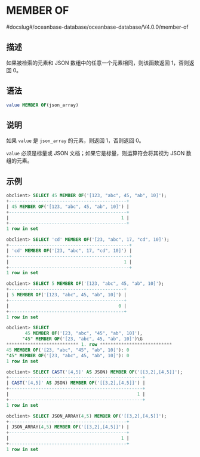 MEMBER OF 
==============================
#docslug#/oceanbase-database/oceanbase-database/V4.0.0/member-of


描述 
-----------------------

如果被检索的元素和 JSON 数组中的任意一个元素相同，则该函数返回 1，否则返回 0。

语法 
-----------------------

```sql
value MEMBER OF(json_array)
```



说明 
-----------------------

如果 `value` 是 `json_array` 的元素，则返回 1，否则返回 0。

`value` 必须是标量或 JSON 文档；如果它是标量，则运算符会将其视为 JSON 数组的元素。

示例 
-----------------------

```sql
obclient> SELECT 45 MEMBER OF('[123, "abc", 45, "ab", 10]');
+--------------------------------------------+
| 45 MEMBER OF('[123, "abc", 45, "ab", 10]') |
+--------------------------------------------+
|                                          1 |
+--------------------------------------------+
1 row in set

obclient> SELECT 'cd' MEMBER OF('[23, "abc", 17, "cd", 10]');
+---------------------------------------------+
| 'cd' MEMBER OF('[23, "abc", 17, "cd", 10]') |
+---------------------------------------------+
|                                           1 |
+---------------------------------------------+
1 row in set

obclient> SELECT 5 MEMBER OF('[123, "abc", 45, "ab", 10]');
+-------------------------------------------+
| 5 MEMBER OF('[123, "abc", 45, "ab", 10]') |
+-------------------------------------------+
|                                         0 |
+-------------------------------------------+
1 row in set

obclient> SELECT
       45 MEMBER OF('[23, "abc", "45", "ab", 10]'),
      "45" MEMBER OF('[23, "abc", 45, "ab", 10]')\G
*************************** 1. row ***************************
45 MEMBER OF('[23, "abc", "45", "ab", 10]'): 0
"45" MEMBER OF('[23, "abc", 45, "ab", 10]'): 0
1 row in set

obclient> SELECT CAST('[4,5]' AS JSON) MEMBER OF('[[3,2],[4,5]]');
+--------------------------------------------------+
| CAST('[4,5]' AS JSON) MEMBER OF('[[3,2],[4,5]]') |
+--------------------------------------------------+
|                                                1 |
+--------------------------------------------------+
1 row in set

obclient> SELECT JSON_ARRAY(4,5) MEMBER OF('[[3,2],[4,5]]');
+--------------------------------------------+
| JSON_ARRAY(4,5) MEMBER OF('[[3,2],[4,5]]') |
+--------------------------------------------+
|                                          1 |
+--------------------------------------------+
1 row in set
```


